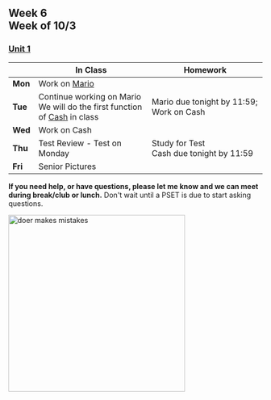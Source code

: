 ## Week 6 <br>Week of 10/3

### [Unit 1](/apcsp/curriculum/1)  

  |       |In Class               |Homework   |
  |-------|---------              |---------  |
  |**Mon**|Work on [Mario](https://candib80.github.io/apcsp/curriculum/1/#labs-practice-and-problems) | |
  |**Tue**|Continue working on Mario<br>We will do the first function of [Cash](https://cs50.harvard.edu/ap/2023/curriculum/x/psets/1/cash/) in class |Mario due tonight by 11:59; Work on Cash |
  |**Wed**|Work on Cash | |
  |**Thu**|Test Review - Test on Monday |Study for Test<br>Cash due tonight by 11:59 |
  |**Fri**|Senior Pictures | |

  **If you need help, or have questions, please let me know and we can meet during break/club or lunch.** Don't wait until a PSET is due to start asking questions.

<img src="https://pbs.twimg.com/media/DpkBAHyXUAAZgbi.jpg" alt="doer makes mistakes" height="350">

<meta http-equiv="refresh" content="300"/>